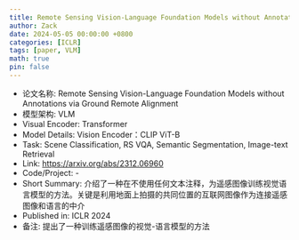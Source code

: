 ```yaml
---
title: Remote Sensing Vision-Language Foundation Models without Annotations via Ground Remote Alignment
author: Zack
date: 2024-05-05 00:00:00 +0800
categories: [ICLR]
tags: [paper, VLM]
math: true
pin: false
---
```

- 论文名称: Remote Sensing Vision-Language Foundation Models without Annotations via Ground Remote Alignment
- 模型架构: VLM
- Visual Encoder: Transformer
- Model Details: Vision Encoder：CLIP ViT-B
- Task: Scene Classification, RS VQA, Semantic Segmentation, Image-text Retrieval
- Link: https://arxiv.org/abs/2312.06960
- Code/Project: -
- Short Summary: 介绍了一种在不使用任何文本注释，为遥感图像训练视觉语言模型的方法。关键是利用地面上拍摄的共同位置的互联网图像作为连接遥感图像和语言的中介
- Published in: ICLR 2024
- 备注: 提出了一种训练遥感图像的视觉-语言模型的方法

